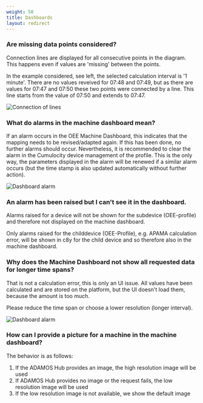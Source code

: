 ```yaml
---
weight: 50
title: Dashboards
layout: redirect
---
```


### Are missing data points considered?

Connection lines are displayed for all consecutive points in the diagram. This happens even if values are 'missing' between the points.

In the example considered, see left, the selected calculation interval is '1 minute'. There are no values reveived for 07:48 and 07:49, but as there are values for 07:47 and 07:50 these two points were connected by a line. This line starts from the value of 07:50 and extends to 07:47.

![Connection of lines](/images/oee/faq/faq-connection-of-lines.png)

### What do alarms in the machine dashboard mean?

If an alarm occurs in the OEE Machine Dashboard, this indicates that the mapping needs to be revised/adapted again. If this has been done, no further alarms should occur. Nevertheless, it is recommended to clear the alarm in the Cumulocity device management of the profile. This is the only way, the parameters displayed in the alarm will be renewed if a similar alarm occurs (but the time stamp is also updated automatically without further action).

![Dashboard alarm](/images/oee/faq/faq-dashboard-alarm.png)


### An alarm has been raised but I can't see it in the dashboard.

Alarms raised for a device will not be shown for the subdevice (OEE-profile) and therefore not displayed on the machine dashboard.

Only alarms raised for the childdevice (OEE-Profile), e.g. APAMA calculation error, will be shown in c8y for the child device and so therefore also in the machine dashboard.

### Why does the Machine Dashboard not show all requested data for longer time spans?

That is not a calculation error, this is only an UI issue. All values have been calculated and are stored on the platform, but the UI doesn't load them, because the amount is too much.

Please reduce the time span or choose a lower resolution (longer interval).

![Dashboard alarm](/images/oee/faq/faq-chart-loading-issue.png)

### How can I provide a picture for a machine in the machine dashboard?

The behavior is as follows:
1. If the ADAMOS Hub provides an image, the high resolution image will be used
2. If ADAMOS Hub provides no image or the request fails, the low resolution image will be used
3. If the low resolution image is not available, we show the default image

